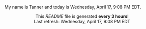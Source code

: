 My name is Tanner and today is Wednesday, April 17, 9:08 PM EDT.

<p align="center">This <i>README</i> file is generated <b>every 3 hours</b>!</br>Last refresh: Wednesday, April 17, 9:08 PM EDT<br /></p>

